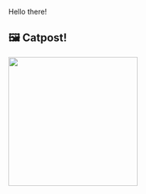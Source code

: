 Hello there!



## 🖼️ Catpost!

<sub>
    <img src="https://cdn2.thecatapi.com/images/5AbwkrCTW.jpg" height="256">
</sub>

